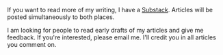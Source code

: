 If you want to read more of my writing, I have a [Substack](https://finbarrtimbers.substack.com/). Articles will be posted simultaneously to both places.

I am looking for people to read early drafts of my articles and give me feedback. If you're interested, please email me. I'll credit you in all articles you comment on.
